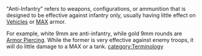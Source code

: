 "Anti-Infantry" refers to weapons, configurations, or ammunition that is
designed to be effective against infantry only, usually having little
effect on [Vehicles](Vehicle_Index.md) or [MAX](MAX.md)
armor.

For example, white 9mm are anti-infantry, while gold 9mm rounds are
[Armor Piercing](Armor_Piercing.md). While the former is very
effective against enemy troops, it will do little damage to a MAX or a
tank. [category:Terminology](category:Terminology.md)
